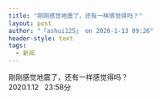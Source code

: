 ```yaml
---
title: "刚刚感觉地震了，还有一样感觉得吗？"
layout: post
author: "「ashui125」 on 2020-1-13 09:26"
header-style: text
tags:
  - 新闻
---
```


<head></head>
<body>
  刚刚感觉地震了，还有一样感觉得吗？
 <br> 2020.1.12&nbsp; &nbsp;23:58分
 <br>
</body>


